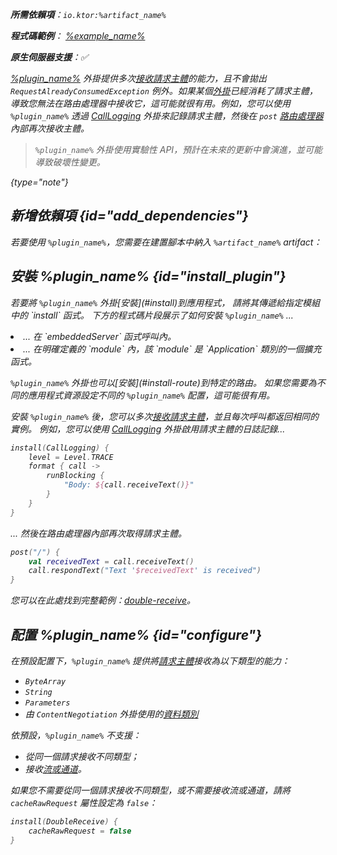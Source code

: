 [//]: # (title: DoubleReceive)

<primary-label ref="server-plugin"/>

<var name="plugin_name" value="DoubleReceive"/>
<var name="package_name" value="io.ktor.server.plugins.doublereceive"/>
<var name="artifact_name" value="ktor-server-double-receive"/>

<tldr>
<p>
<b>所需依賴項</b>：<code>io.ktor:%artifact_name%</code>
</p>
<var name="example_name" value="double-receive"/>
<p>
    <b>程式碼範例</b>：
    <a href="https://github.com/ktorio/ktor-documentation/tree/%ktor_version%/codeSnippets/snippets/%example_name%">
        %example_name%
    </a>
</p>
<p>
    <b><Links href="/ktor/server-native" summary="Ktor 支援 Kotlin/Native，並允許您在沒有額外執行環境或虛擬機器下執行伺服器。">原生伺服器</Links>支援</b>：✅
</p>
</tldr>

[%plugin_name%](https://api.ktor.io/ktor-server/ktor-server-plugins/ktor-server-double-receive/io.ktor.server.plugins.doublereceive/-double-receive.html) 外掛提供多次[接收請求主體](server-requests.md#body_contents)的能力，且不會拋出 `RequestAlreadyConsumedException` 例外。如果某個[外掛](server-plugins.md)已經消耗了請求主體，導致您無法在路由處理器中接收它，這可能就很有用。例如，您可以使用 `%plugin_name%` 透過 [CallLogging](server-call-logging.md) 外掛來記錄請求主體，然後在 `post` [路由處理器](server-routing.md#define_route)內部再次接收主體。

> `%plugin_name%` 外掛使用實驗性 API，預計在未來的更新中會演進，並可能導致破壞性變更。
>
{type="note"}

## 新增依賴項 {id="add_dependencies"}

<p>
    若要使用 <code>%plugin_name%</code>，您需要在建置腳本中納入 <code>%artifact_name%</code> artifact：
</p>
<Tabs group="languages">
    <TabItem title="Gradle (Kotlin)" group-key="kotlin">
        <code-block lang="Kotlin" code="            implementation(&quot;io.ktor:%artifact_name%:$ktor_version&quot;)"/>
    </TabItem>
    <TabItem title="Gradle (Groovy)" group-key="groovy">
        <code-block lang="Groovy" code="            implementation &quot;io.ktor:%artifact_name%:$ktor_version&quot;"/>
    </TabItem>
    <TabItem title="Maven" group-key="maven">
        <code-block lang="XML" code="            &lt;dependency&gt;&#10;                &lt;groupId&gt;io.ktor&lt;/groupId&gt;&#10;                &lt;artifactId&gt;%artifact_name%-jvm&lt;/artifactId&gt;&#10;                &lt;version&gt;${ktor_version}&lt;/version&gt;&#10;            &lt;/dependency&gt;"/>
    </TabItem>
</Tabs>

## 安裝 %plugin_name% {id="install_plugin"}

<p>
    若要將 <code>%plugin_name%</code> 外掛[安裝](#install)到應用程式，
    請將其傳遞給指定<Links href="/ktor/server-modules" summary="模組允許您透過分組路由來組織應用程式。">模組</Links>中的 `install` 函式。
    下方的程式碼片段展示了如何安裝 <code>%plugin_name%</code> ...
</p>
<list>
    <li>
        ... 在 `embeddedServer` 函式呼叫內。
    </li>
    <li>
        ... 在明確定義的 `module` 內，該 `module` 是 `Application` 類別的一個擴充函式。
    </li>
</list>
<Tabs>
    <TabItem title="embeddedServer">
        <code-block lang="kotlin" code="            import io.ktor.server.engine.*&#10;            import io.ktor.server.netty.*&#10;            import io.ktor.server.application.*&#10;            import %package_name%.*&#10;&#10;            fun main() {&#10;                embeddedServer(Netty, port = 8080) {&#10;                    install(%plugin_name%)&#10;                    // ...&#10;                }.start(wait = true)&#10;            }"/>
    </TabItem>
    <TabItem title="module">
        <code-block lang="kotlin" code="            import io.ktor.server.application.*&#10;            import %package_name%.*&#10;            // ...&#10;            fun Application.module() {&#10;                install(%plugin_name%)&#10;                // ...&#10;            }"/>
    </TabItem>
</Tabs>
<p>
    <code>%plugin_name%</code> 外掛也可以[安裝](#install-route)到特定的路由。
    如果您需要為不同的應用程式資源設定不同的 <code>%plugin_name%</code> 配置，這可能很有用。
</p>

安裝 `%plugin_name%` 後，您可以多次[接收請求主體](server-requests.md#body_contents)，並且每次呼叫都返回相同的實例。
例如，您可以使用 [CallLogging](server-call-logging.md) 外掛啟用請求主體的日誌記錄...

```kotlin
install(CallLogging) {
    level = Level.TRACE
    format { call ->
        runBlocking {
            "Body: ${call.receiveText()}"
        }
    }
}
```

... 然後在路由處理器內部再次取得請求主體。

```kotlin
post("/") {
    val receivedText = call.receiveText()
    call.respondText("Text '$receivedText' is received")
}
```

您可以在此處找到完整範例：[double-receive](https://github.com/ktorio/ktor-documentation/tree/%ktor_version%/codeSnippets/snippets/double-receive)。

## 配置 %plugin_name% {id="configure"}
在預設配置下，`%plugin_name%` 提供將[請求主體](server-requests.md#body_contents)接收為以下類型的能力：

- `ByteArray` 
- `String`
- `Parameters` 
- 由 `ContentNegotiation` 外掛使用的[資料類別](server-serialization.md#create_data_class)

依預設，`%plugin_name%` 不支援：

- 從同一個請求接收不同類型；
- 接收[流或通道](server-requests.md#raw)。

如果您不需要從同一個請求接收不同類型，或不需要接收流或通道，請將 `cacheRawRequest` 屬性設定為 `false`：

```kotlin
install(DoubleReceive) {
    cacheRawRequest = false
}
```